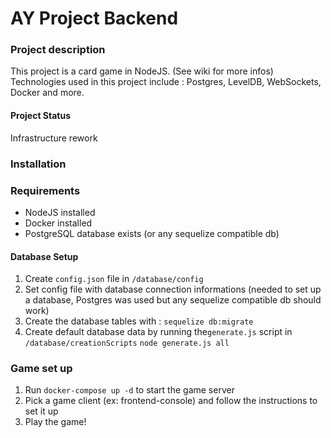# AY Project Backend

### Project description
This project is a card game in NodeJS. (See wiki for more infos)
Technologies used in this project include : Postgres, LevelDB, WebSockets, Docker and more.

#### Project Status
Infrastructure rework

### Installation
### Requirements 
- NodeJS installed
- Docker installed
- PostgreSQL database exists (or any sequelize compatible db)

#### Database Setup
1. Create `config.json` file in `/database/config`
2. Set config file with database connection informations (needed to set up a database, Postgres was used but any sequelize compatible db should work)
3. Create the database tables with : 
`sequelize db:migrate`
4. Create default database data by running the`generate.js` script in `/database/creationScripts`
`node generate.js all`


### Game set up 
1. Run `docker-compose up -d` to start the game server
2. Pick a game client (ex: frontend-console) and follow the instructions to set it up
3. Play the game!
